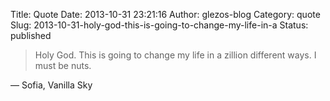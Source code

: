Title: Quote
Date: 2013-10-31 23:21:16
Author: glezos-blog
Category: quote
Slug: 2013-10-31-holy-god-this-is-going-to-change-my-life-in-a
Status: published

> Holy God. This is going to change my life in a zillion different ways. I must be nuts.

&mdash; Sofia, Vanilla Sky
